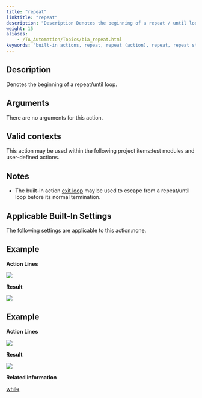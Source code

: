 ```yaml
--- 
title: "repeat"
linktitle: "repeat"
description: "Description Denotes the beginning of a repeat / until loop. Arguments There are no arguments for this action. Valid contexts This action may be used within the following project items: test modules ..."
weight: 15
aliases: 
    - /TA_Automation/Topics/bia_repeat.html
keywords: "built-in actions, repeat, repeat (action), repeat, repeat statement, repeat loop"
---
```


## Description

Denotes the beginning of a repeat/[until](/TA_Automation/Topics/bia_until.html) loop.

## Arguments

There are no arguments for this action.

## Valid contexts

This action may be used within the following project items:test modules and user-defined actions.

## Notes

-   The built-in action [exit loop](/TA_Automation/Topics/bia_exit_loop.html) may be used to escape from a repeat/until loop before its normal termination.

## Applicable Built-In Settings

The following settings are applicable to this action:none.

## Example

**Action Lines**

![](/images/TA_Automation/Images/bia_repeat_pgm.png)

**Result**

![](/images/TA_Automation/Images/bia_repeat_res.png)

## Example

**Action Lines**

![](/images/TA_Automation/Images/bia_repeat_ta4vs_pgm.png)

**Result**

![](/images/TA_Automation/Images/bia_repeat_ta4vs_res.png)




**Related information**  


[while](/TA_Automation/Topics/bia_while.html)

